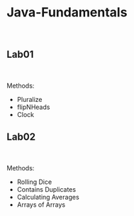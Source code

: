 # Java-Fundamentals
<br>

## Lab01
<br>

Methods:
- Pluralize
- flipNHeads
- Clock

## Lab02
<br>

Methods:
- Rolling Dice
- Contains Duplicates
- Calculating Averages
- Arrays of Arrays